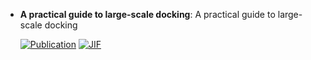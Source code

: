 



- **A practical guide to large-scale docking**: A practical guide to large-scale docking  

    [![Publication](https://img.shields.io/badge/Publication-Citations:337-blue?style=for-the-badge&logo=bookstack)](https://doi.org/10.1038/s41596-021-00597-z) 
    [![JIF](https://img.shields.io/badge/Impact_Factor-13.10-purple?style=for-the-badge&logo=academia)](https://doi.org/10.1038/s41596-021-00597-z)


